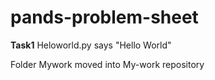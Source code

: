 # pands-problem-sheet 


**Task1**
Heloworld.py says "Hello World"

Folder Mywork moved into My-work repository
